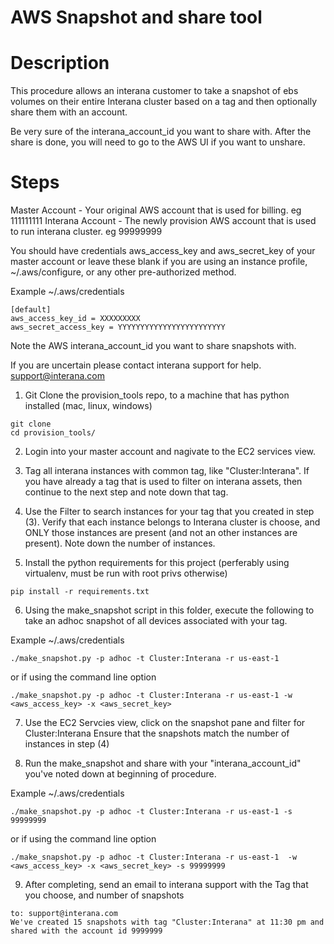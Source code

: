 # AWS Snapshot and share tool

# Description

This procedure allows an interana customer to take a snapshot of ebs volumes on their entire Interana cluster based on a tag
and then optionally share them with an account.  

Be very sure of the interana_account_id you want to share with.  After the share is done, you will
need to go to the AWS UI if you want to unshare.

# Steps

Master Account - Your original AWS account that is used for billing. eg 111111111
Interana Account - The newly provision AWS account that is used to run interana cluster. eg 99999999

You should have credentials aws_access_key and aws_secret_key of your master account 
or leave these blank if you are using an instance profile, ~/.aws/configure, or any other pre-authorized method.

Example ~/.aws/credentials
```
[default]
aws_access_key_id = XXXXXXXXX
aws_secret_access_key = YYYYYYYYYYYYYYYYYYYYYYYY
```                                                                        

Note the AWS interana_account_id you want to share snapshots with.  

If you are uncertain please contact interana support for help.
support@interana.com


1) Git Clone the provision_tools repo, to a machine that has python installed (mac, linux, windows)
```
git clone 
cd provision_tools/
```

2) Login into your master account and nagivate to the EC2 services view.


3) Tag all interana instances with common tag, like  "Cluster:Interana".  If you have already a tag that is used
to filter on interana assets, then continue to the next step and note down that tag.


4) Use the Filter to search instances for your tag that you created in step (3). Verify that each instance belongs to 
Interana cluster is choose, and ONLY those instances are present (and not an other instances are present).
Note down the number of instances.


5) Install the python requirements for this project (perferably using virtualenv, must be run with root privs otherwise)
```
pip install -r requirements.txt 
```

6) Using the make_snapshot script in this folder, execute the following to take an adhoc snapshot of all devices associated with your tag.

Example ~/.aws/credentials
````
./make_snapshot.py -p adhoc -t Cluster:Interana -r us-east-1
````

or if using the command line option
```
./make_snapshot.py -p adhoc -t Cluster:Interana -r us-east-1 -w <aws_access_key> -x <aws_secret_key>
```


7) Use the EC2 Servcies view, click on the snapshot pane and filter for Cluster:Interana
Ensure that the snapshots match the number of instances in step (4)


8) Run the make_snapshot and share with your "interana_account_id" you've noted down at beginning of procedure.

Example ~/.aws/credentials
```
./make_snapshot.py -p adhoc -t Cluster:Interana -r us-east-1 -s 99999999
```

or if using the command line option

```
./make_snapshot.py -p adhoc -t Cluster:Interana -r us-east-1  -w <aws_access_key> -x <aws_secret_key> -s 99999999
```

9) After completing, send an email to interana support with the Tag that you choose, and number of snapshots

```
to: support@interana.com
We've created 15 snapshots with tag "Cluster:Interana" at 11:30 pm and shared with the account id 9999999
```







